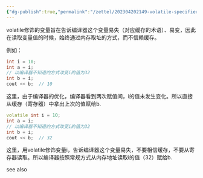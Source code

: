 ```yaml
---
{"dg-publish":true,"permalink":"/zettel/202304202149-volatile-specifier/","title":202304202149,"tags":["cpp","specifier","volatile"],"created":"2023-04-20T21:49:12+08:00"}
---
```



volatile修饰的变量旨在告诉编译器这个变量易失（对应缓存的术语）、易变，因此在读取变量值的时候，始终通过内存取址的方式，而不信赖缓存。

例如：

```cpp
int i = 10;
int a = i;
// 以编译器不知道的方式改变i的值为32
int b = i;
cout << b;  // 10
```

这里，由于编译器的优化，编译器看到两次赋值间，i的值未发生变化。所以直接从缓存（寄存器）中拿出上次的值赋给b.

```cpp
volatile int i = 10;
int a = i;
// 以编译器不知道的方式改变i的值为32
int b = i;
cout << b;  // 32
```

这里，用volatile修饰变量i，告诉编译器这个变量易失，不要相信缓存，不要从寄存器读取。所以编译器按照常规方式从内存地址读取i的值（32）赋给b.

see also